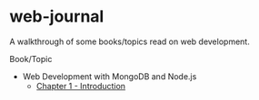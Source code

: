 # web-journal
A walkthrough of some books/topics read on web development.

Book/Topic
- Web Development with MongoDB and Node.js
    - [Chapter 1 - Introduction](mongodb-nodejs/intro.md)
    <!-- - [Chapter 1 - Introduction](mongodb-nodejs/intro.md)
    - [Chapter 1 - Introduction](mongodb-nodejs/intro.md)
    - [Chapter 1 - Introduction](mongodb-nodejs/intro.md)
    - [Chapter 1 - Introduction](mongodb-nodejs/intro.md)
    - [Chapter 1 - Introduction](mongodb-nodejs/intro.md)
    - [Chapter 1 - Introduction](mongodb-nodejs/intro.md)
    - [Chapter 1 - Introduction](mongodb-nodejs/intro.md)
    - [Chapter 1 - Introduction](mongodb-nodejs/intro.md)
    - [Chapter 1 - Introduction](mongodb-nodejs/intro.md)
    - [Chapter 1 - Introduction](mongodb-nodejs/intro.md)
    - [Chapter 1 - Introduction](mongodb-nodejs/intro.md) -->
